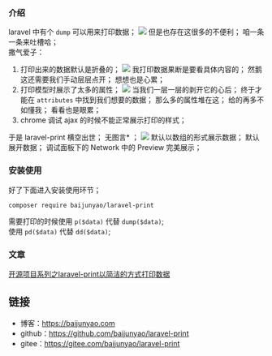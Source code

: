 ### 介绍
laravel 中有个 `dump` 可以用来打印数据；
![](https://baijunyao.com/uploads/article/20180513/5af85d1c7c9c7.jpg)
但是也存在这很多的不便利；
咱一条一条来吐槽哈；  
撒气爱子：  
1. 打印出来的数据默认是折叠的；
![](https://baijunyao.com/uploads/article/20180513/5af85d2738091.jpg)
我打印数据果断是要看具体内容的；
然鹅这还需要我们手动层层点开；
想想也是心累；
2. 打印模型时展示了太多的属性；
![](https://baijunyao.com/uploads/article/20180513/5af85d30bec33.jpg)
当我们一层一层的剥开它的心后；
终于才能在 `attributes` 中找到我们想要的数据；
那么多的属性堆在这；
给的再多不如懂我；
看看也是眼累； 
3. chrome 调试 ajax 的时候不能正常展示打印的样式；  

于是 laravel-print 横空出世；
无图言* ；
![](https://baijunyao.com/uploads/article/20180513/5af85d39b420a.jpg)
默认以数组的形式展示数据；
默认展开数据；
调试面板下的 Network 中的 Preview 完美展示；

### 安装使用
好了下面进入安装使用环节；
```bash
composer require baijunyao/laravel-print
```
需要打印的时候使用 `p($data)` 代替 `dump($data)`;  
使用 `pd($data)` 代替 `dd($data)`;

### 文章
[开源项目系列之laravel-print以简洁的方式打印数据](https://baijunyao.com/article/152)

## 链接
- 博客：https://baijunyao.com  
- github：https://github.com/baijunyao/laravel-print  
- gitee：https://gitee.com/baijunyao/laravel-print  
